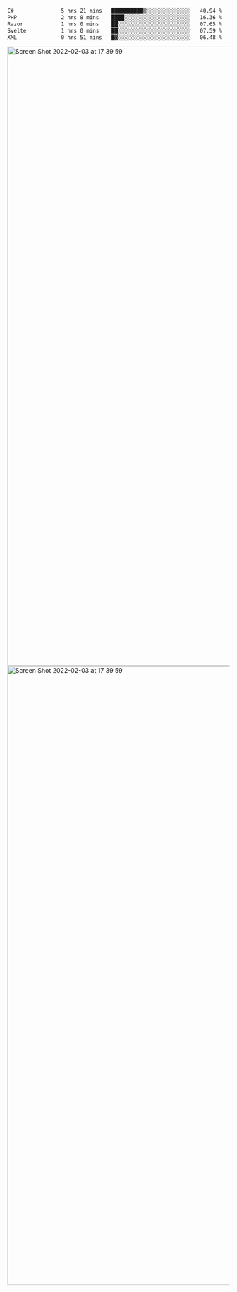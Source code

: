 <!--START_SECTION:waka-->

```txt
C#               5 hrs 21 mins   ██████████▒░░░░░░░░░░░░░░   40.94 %
PHP              2 hrs 8 mins    ████░░░░░░░░░░░░░░░░░░░░░   16.36 %
Razor            1 hrs 0 mins    ██░░░░░░░░░░░░░░░░░░░░░░░   07.65 %
Svelte           1 hrs 0 mins    ██░░░░░░░░░░░░░░░░░░░░░░░   07.59 %
XML              0 hrs 51 mins   █▓░░░░░░░░░░░░░░░░░░░░░░░   06.48 %
```

<!--END_SECTION:waka-->

<img width="1400" alt="Screen Shot 2022-02-03 at 17 39 59" src="https://user-images.githubusercontent.com/45716542/152387304-f2b60485-53a6-4f4b-a818-5cefb1b0c0ae.png">
<img width="1400" alt="Screen Shot 2022-02-03 at 17 39 59" src="https://user-images.githubusercontent.com/45716542/152387273-ea5cdf21-2a45-44da-8bef-00c1763b1d42.png">

